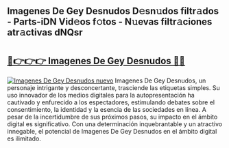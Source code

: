 ## Imagenes De Gey Desnudos D𝚎sn𝚞dos filtr𝚊dos - Parts-iDN Vid𝚎os f𝚘tos - N𝚞evas filtr𝚊ciones atr𝚊ctivas dNQsr

# <h2><a href="http://mbc1ba.tromn.icu/?c=Imagenes+De+Gey+Desnudos">🔗👉👉👉 Imagenes De Gey Desnudos 🔗🔗</a></h2>

[![Imagenes De Gey Desnudos nuevo](https://i.imgur.com/pEAQMta.gif)](http://mbc1ba.tromn.icu/?c=Imagenes+De+Gey+Desnudos)
Imagenes De Gey Desnudos, un personaje intrigante y desconcertante, trasciende las etiquetas simples. Su uso innovador de los medios digitales para la autopresentación ha cautivado y enfurecido a los espectadores, estimulando debates sobre el consentimiento, la identidad y la esencia de las sociedades en línea. A pesar de la incertidumbre de sus próximos pasos, su impacto en el ámbito digital es significativo. Con una determinación inquebrantable y un atractivo innegable, el potencial de Imagenes De Gey Desnudos en el ámbito digital es ilimitado.
